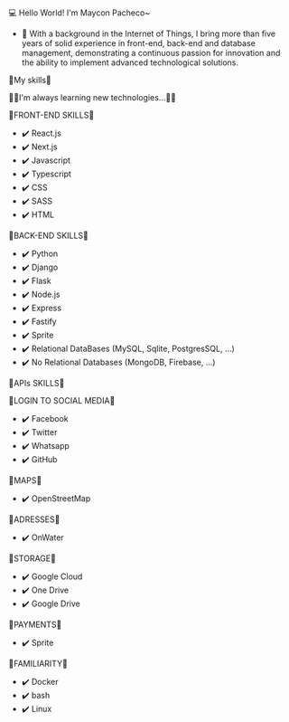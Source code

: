 💻 Hello World! I'm Maycon Pacheco~

- 👋 With a background in the Internet of Things, I bring more than five years of solid experience in front-end, back-end and database management, demonstrating a continuous passion for innovation and the ability to implement advanced technological solutions.


🔧My skills🔧

🧑‍🎓I'm always learning new technologies...🧑‍💻

📖FRONT-END SKILLS📖

- ✔️ React.js
- ✔️ Next.js
- ✔️ Javascript
- ✔️ Typescript
- ✔️ CSS
- ✔️ SASS
- ✔️ HTML 

📖BACK-END SKILLS📖

- ✔️ Python
- ✔️ Django
- ✔️ Flask
- ✔️ Node.js
- ✔️ Express
- ✔️ Fastify
- ✔️ Sprite
- ✔️ Relational DataBases (MySQL, Sqlite, PostgresSQL, ...)
- ✔️ No Relational Databases (MongoDB, Firebase, ...)


📖APIs SKILLS📖

🔵LOGIN TO SOCIAL MEDIA🔵

- ✔️ Facebook
- ✔️ Twitter
- ✔️ Whatsapp
- ✔️ GitHub


🔵MAPS🔵

- ✔️ OpenStreetMap


🔵ADRESSES🔵

- ✔️ OnWater


🔵STORAGE🔵

- ✔️ Google Cloud
- ✔️ One Drive
- ✔️ Google Drive


🔵PAYMENTS🔵

- ✔️ Sprite


🔵FAMILIARITY🔵

- ✔️ Docker
- ✔️ bash
- ✔️ Linux

